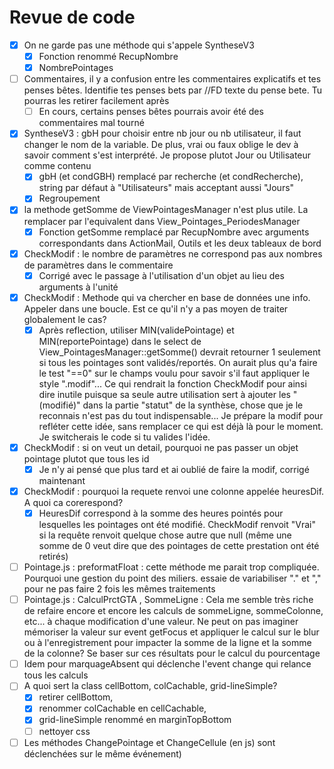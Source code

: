 # Revue de code

* [X] On ne garde pas une méthode qui s'appele SyntheseV3
  * [X] Fonction renommé RecupNombre
  * [X] NombrePointages
* [ ] Commentaires, il y a confusion entre les commentaires explicatifs et tes penses bêtes. Identifie tes penses bets par //FD texte du pense bete. Tu pourras les retirer facilement après
  * [ ] En cours, certains penses bêtes pourrais avoir été des commentaires mal tourné
* [X] SyntheseV3 : gbH pour choisir entre nb jour ou nb utilisateur, il faut changer le nom de la variable. De plus, vrai ou faux oblige le dev à savoir comment s'est interprété. Je propose plutot Jour ou Utilisateur comme contenu
  * [X] gbH (et condGBH) remplacé par recherche (et condRecherche), string par défaut à "Utilisateurs" mais acceptant aussi "Jours"
  * [X] Regroupement
* [X] la methode getSomme de ViewPointagesManager n'est plus utile. La remplacer par l'equivalent dans View_Pointages_PeriodesManager
  * [X] Fonction getSomme remplacé par RecupNombre avec arguments correspondants dans ActionMail, Outils et les deux tableaux de bord
* [X] CheckModif : le nombre de paramètres ne correspond pas aux nombres de paramètres dans le commentaire
  * [X] Corrigé avec le passage à l'utilisation d'un objet au lieu des arguments à l'unité
* [X] CheckModif : Methode qui va chercher en base de données une info. Appeler dans une boucle. Est ce qu'il n'y a pas moyen de traiter globalement le cas?
  * [X] Après reflection, utiliser MIN(validePointage) et MIN(reportePointage) dans le select de View_PointagesManager::getSomme() devrait retourner 1 seulement si tous les pointages sont validés/reportés. On aurait plus qu'a faire le test "==0" sur le champs voulu pour savoir s'il faut appliquer le style ".modif"... Ce qui rendrait la fonction CheckModif pour ainsi dire inutile puisque sa seule autre utilisation sert à ajouter les "(modifié)" dans la partie "statut" de la synthèse, chose que je le reconnais n'est pas du tout indispensable... Je prépare la modif pour refléter cette idée, sans remplacer ce qui est déjà là pour le moment. Je switcherais le code si tu valides l'idée.
* [X] CheckModif : si on veut un detail, pourquoi ne pas passer un objet pointage plutot que tous les id
  * [X] Je n'y ai pensé que plus tard et ai oublié de faire la modif, corrigé maintenant
* [X] CheckModif : pourquoi la requete renvoi une colonne appelée heuresDif. A quoi ca corerespond?
  * [X] HeuresDif correspond à la somme des heures pointés pour lesquelles les pointages ont été modifié. CheckModif renvoit "Vrai" si la requête renvoit quelque chose autre que null (même une somme de 0 veut dire que des pointages de cette prestation ont été retirés)
* [ ] Pointage.js : preformatFloat : cette méthode me parait trop compliquée. Pourquoi une gestion du point des miliers. essaie de variabiliser "." et "," pour ne pas faire 2 fois les mêmes traitements
* [ ] Pointage.js : CalculPrctGTA , SommeLigne : Cela me semble très riche de refaire encore et encore les calculs de sommeLigne, sommeColonne, etc... à chaque modification d'une valeur.
  Ne peut on pas imaginer mémoriser la valeur sur event getFocus et appliquer le calcul sur le blur ou à l'enregistrement pour impacter la somme de la ligne et la somme de la colonne?
  Se baser sur ces résultats pour le calcul du pourcentage
* [ ] Idem pour marquageAbsent qui déclenche l'event change qui relance tous les calculs
* [ ] A quoi sert la class cellBottom, colCachable, grid-lineSimple?
  * [X] retirer cellBottom,
  * [X] renommer colCachable en cellCachable,
  * [X] grid-lineSimple renommé en marginTopBottom
  * [ ] nettoyer css
* [ ] Les méthodes ChangePointage et ChangeCellule (en js) sont déclenchées sur le même événement)
